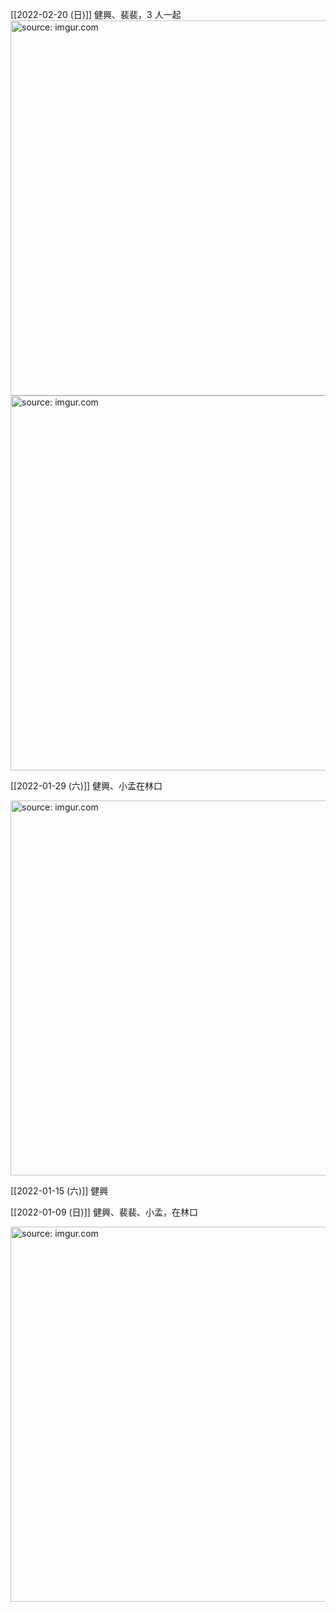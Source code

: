 

[[2022-02-20 (日)]] 健興、裴裴，3 人一起
<a href="https://imgur.com/0rDkFkr"><img src="https://i.imgur.com/0rDkFkr.jpg" title="source: imgur.com" width="600px"/></a>
<a href="https://imgur.com/RrfXbwN"><img src="https://i.imgur.com/RrfXbwN.jpg" title="source: imgur.com" width="600px"/></a>

[[2022-01-29 (六)]] 健興、小孟在林口

<a href="https://imgur.com/3QnuFLM"><img src="https://i.imgur.com/3QnuFLM.jpg" title="source: imgur.com" width="600px"/></a>

[[2022-01-15 (六)]] 健興

[[2022-01-09 (日)]] 健興、裴裴、小孟，在林口

<a href="https://imgur.com/UrjQxm9"><img src="https://i.imgur.com/UrjQxm9.jpg" title="source: imgur.com" width="600px" /></a>


